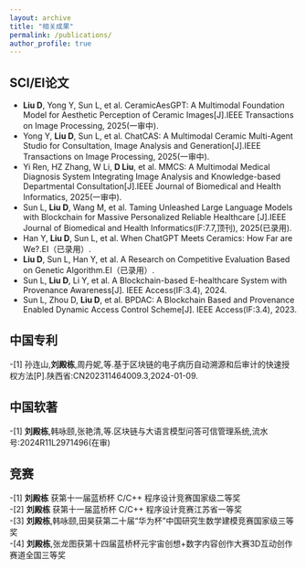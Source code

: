 ```yaml
---
layout: archive
title: "相关成果"
permalink: /publications/
author_profile: true
---
```

<!-- ## Research Papers ( <img src="/images/letter.png" alt="letter" title="letter"> Corresponding authors, [ ] Equal Contributions)

[**Cache Design Effect on Microarchitecture Security: A Contrast between Xuantie-910 and BOOM**](/files/Cache-TrustCom2022.pdf)<br>
**Zhe Zhou\***, Xiaoyu Cheng, Yang Sun, Fang Jiang, Fei Tong <img src="/images/letter.png" alt="letter" title="letter">, Ruilin Wang<br>
 IEEE 21th TrustCom(**CCF-C**), 2022. -->

## SCI/EI论文
- **Liu D**, Yong Y, Sun L, et al. CeramicAesGPT: A Multimodal Foundation Model for Aesthetic Perception of Ceramic Images[J].IEEE Transactions on Image Processing, 2025(一审中).
- Yong Y, **Liu D**, Sun L, et al. ChatCAS: A Multimodal Ceramic Multi-Agent Studio for Consultation, Image Analysis and Generation[J].IEEE Transactions on Image Processing, 2025(一审中).
- Yi Ren, HZ Zhang, W Li, **D Liu**, et al. MMCS: A Multimodal Medical Diagnosis System Integrating Image Analysis and Knowledge-based Departmental Consultation[J].IEEE Journal of Biomedical and Health Informatics, 2025(一审中).
- Sun L, **Liu D**, Wang M, et al. Taming Unleashed Large Language Models with Blockchain for Massive Personalized Reliable Healthcare [J].IEEE Journal of Biomedical and Health Informatics(IF:7.7,顶刊), 2025(已录用).
- Han Y, **Liu D**, Sun L, et al. When ChatGPT Meets Ceramics: How Far are We?.EI（已录用）.
- **Liu D**, Sun L, Han Y, et al. A Research on Competitive Evaluation Based on Genetic Algorithm.EI（已录用）.
- Sun L, **Liu D**, Li Y, et al. A Blockchain-based E-healthcare System with Provenance Awareness[J]. IEEE Access(IF:3.4), 2024.
- Sun L, Zhou D, **Liu D**, et al. BPDAC: A Blockchain Based and Provenance Enabled Dynamic Access Control Scheme[J]. IEEE Access(IF:3.4), 2023.


## 中国专利
-[1] 孙连山,**刘殿栋**,周丹妮,等.基于区块链的电子病历自动溯源和后审计的快速授权方法[P].陕西省:CN202311464009.3,2024-01-09.<br>

## 中国软著
-[1] **刘殿栋**,韩咏颐,张艳清,等.区块链与大语言模型问答可信管理系统,流水号:2024R11L2971496(在审)<br>

## 竞赛
-[1] **刘殿栋** 获第十一届蓝桥杯 C/C++ 程序设计竞赛国家级二等奖<br>
-[2] **刘殿栋** 获第十一届蓝桥杯 C/C++ 程序设计竞赛江苏省一等奖<br>
-[3] **刘殿栋**,韩咏颐,田昊获第二十届“华为杯”中国研究生数学建模竞赛国家级三等奖<br>
-[4] **刘殿栋**,张龙图获第十四届蓝桥杯元宇宙创想+数字内容创作大赛3D互动创作赛道全国三等奖<br>
